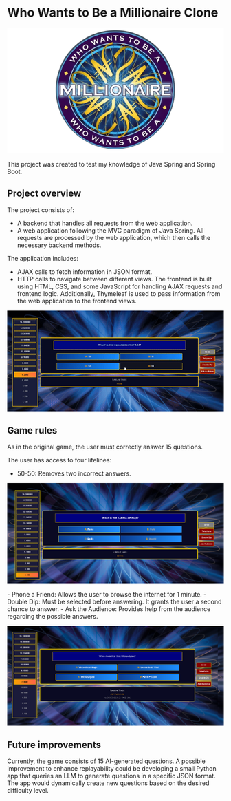 # Who Wants to Be a Millionaire Clone

<p align="center">
  <img src="https://github.com/loretor/Quiz-game/blob/main/webApp/src/main/resources/static/images/logo.png" />
</p>

This project was created to test my knowledge of Java Spring and Spring Boot.

## Project overview

The project consists of:
- A backend that handles all requests from the web application.
- A web application following the MVC paradigm of Java Spring.
All requests are processed by the web application, which then calls the necessary backend methods.

The application includes:
- AJAX calls to fetch information in JSON format.
- HTTP calls to navigate between different views.
The frontend is built using HTML, CSS, and some JavaScript for handling AJAX requests and frontend logic. Additionally, Thymeleaf is used to pass information from the web application to the frontend views.

<p align="center">
  <img src="https://github.com/loretor/Quiz-game/blob/main/webApp/src/main/resources/static/images/github/gif1.gif" alt="Demo">
</p>

## Game rules

As in the original game, the user must correctly answer 15 questions.

The user has access to four lifelines:
- 50-50: Removes two incorrect answers.
<p align="center">
  <img src="https://github.com/loretor/Quiz-game/blob/main/webApp/src/main/resources/static/images/github/screenshot1.png" alt="Demo">
</p>
- Phone a Friend: Allows the user to browse the internet for 1 minute.
- Double Dip: Must be selected before answering. It grants the user a second chance to answer.
- Ask the Audience: Provides help from the audience regarding the possible answers.
<p align="center">
  <img src="https://github.com/loretor/Quiz-game/blob/main/webApp/src/main/resources/static/images/github/screenshot2.png" alt="Demo">
</p>

## Future improvements

Currently, the game consists of 15 AI-generated questions.
A possible improvement to enhance replayability could be developing a small Python app that queries an LLM to generate questions in a specific JSON format. The app would dynamically create new questions based on the desired difficulty level.

